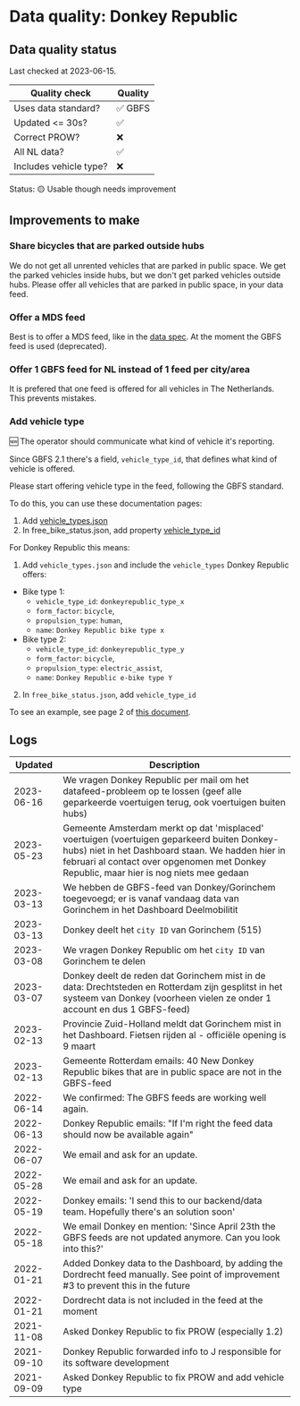 # Data quality: Donkey Republic

## Data quality status

Last checked at 2023-06-15.

| **Quality check**           | **Quality**
| --                          | --          |
| Uses data standard?         | ✅ GBFS
| Updated <= 30s?             | ✅
| Correct PROW?               | ❌
| All NL data?                | ✅
| Includes vehicle type?      | ❌

Status: 🟡 Usable though needs improvement

## Improvements to make

### Share bicycles that are parked outside hubs

We do not get all unrented vehicles that are parked in public space. We get the parked vehicles inside hubs, but we don't get parked vehicles outside hubs. Please offer all vehicles that are parked in public space, in your data feed.

### Offer a MDS feed

Best is to offer a MDS feed, like in the [data spec](https://docs.crow.nl/deelfietsdashboard/hr-dataspec/#general). At the moment the GBFS feed is used (deprecated).

### Offer 1 GBFS feed for NL instead of 1 feed per city/area

It is prefered that one feed is offered for all vehicles in The Netherlands. This prevents mistakes.

### Add vehicle type

🆕 The operator should communicate what kind of vehicle it's reporting. 

Since GBFS 2.1 there's a field, `vehicle_type_id`, that defines what kind of vehicle is offered.

Please start offering vehicle type in the feed, following the GBFS standard.

To do this, you can use these documentation pages: 

1. Add [vehicle_types.json](https://github.com/NABSA/gbfs/blob/master/gbfs.md#vehicle_typesjson-added-in-v21)
2. In free_bike_status.json, add property [vehicle_type_id](https://github.com/NABSA/gbfs/blob/master/gbfs.md#free_bike_statusjson)

For Donkey Republic this means:

1. Add `vehicle_types.json` and include the `vehicle_types` Donkey Republic offers:
  - Bike type 1:
    - `vehicle_type_id`: `donkeyrepublic_type_x`
    - `form_factor`: `bicycle`,
    - `propulsion_type`: `human`,
    - `name`: `Donkey Republic bike type x`
  - Bike type 2:
    - `vehicle_type_id`: `donkeyrepublic_type_y`
    - `form_factor`: `bicycle`,
    - `propulsion_type`: `electric_assist`,
    - `name`: `Donkey Republic e-bike type Y`
2. In `free_bike_status.json`, add `vehicle_type_id`

To see an example, see page 2 of [this document](https://docs.google.com/document/d/1P_oDBnFvr9qzo0_5YbnrCDYptFQV9ZUOJGfi8ACD1GE/edit#).

## Logs

| Updated    | Description
| ----       | ---
| 2023-06-16 | We vragen Donkey Republic per mail om het datafeed-probleem op te lossen (geef alle geparkeerde voertuigen terug, ook voertuigen buiten hubs)
| 2023-05-23 | Gemeente Amsterdam merkt op dat 'misplaced' voertuigen (voertuigen geparkeerd buiten Donkey-hubs) niet in het Dashboard staan. We hadden hier in februari al contact over opgenomen met Donkey Republic, maar hier is nog niets mee gedaan
| 2023-03-13 | We hebben de GBFS-feed van Donkey/Gorinchem toegevoegd; er is vanaf vandaag data van Gorinchem in het Dashboard Deelmobilitit
| 2023-03-13 | Donkey deelt het `city ID` van Gorinchem (515)
| 2023-03-08 | We vragen Donkey Republic om het `city ID` van Gorinchem te delen
| 2023-03-07 | Donkey deelt de reden dat Gorinchem mist in de data: Drechtsteden en Rotterdam zijn gesplitst in het systeem van Donkey (voorheen vielen ze onder 1 account en dus 1 GBFS-feed)
| 2023-02-13 | Provincie Zuid-Holland meldt dat Gorinchem mist in het Dashboard. Fietsen rijden al - officiële opening is 9 maart
| 2023-02-13 | Gemeente Rotterdam emails: 40 New Donkey Republic bikes that are in public space are not in the GBFS-feed
| 2022-06-14 | We confirmed: The GBFS feeds are working well again.
| 2022-06-13 | Donkey Republic emails: "If I'm right the feed data should now be available again"
| 2022-06-07 | We email and ask for an update.
| 2022-05-28 | We email and ask for an update.
| 2022-05-19 | Donkey emails: 'I send this to our backend/data team. Hopefully there's an solution soon'
| 2022-05-18 | We email Donkey en mention: 'Since April 23th the GBFS feeds are not updated anymore. Can you look into this?'
| 2022-01-21 | Added Donkey data to the Dashboard, by adding the Dordrecht feed manually. See point of improvement #3 to prevent this in the future
| 2022-01-21 | Dordrecht data is not included in the feed at the moment
| 2021-11-08 | Asked Donkey Republic to fix PROW (especially 1.2)
| 2021-09-10 | Donkey Republic forwarded info to J responsible for its software development
| 2021-09-09 | Asked Donkey Republic to fix PROW and add vehicle type
